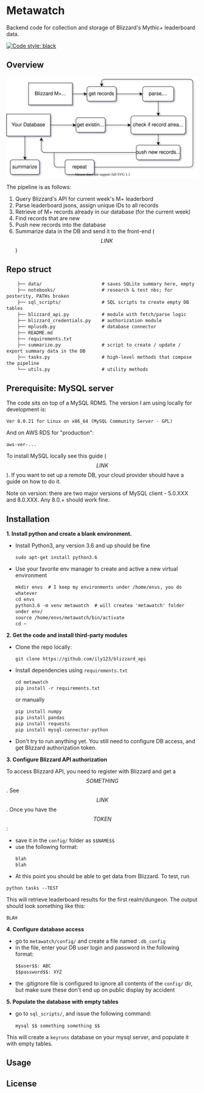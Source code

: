 # Metawatch 

Backend code for collection and storage of Blizzard's Mythic+ leaderboard data.

[![Code style: black](https://img.shields.io/badge/code%20style-black-000000.svg)](https://github.com/psf/black)

## Overview 

![workflow](metawatch_diagram.svg)

The pipeline is as follows:
1. Query Blizzard's API for current week's M+ leaderbord
2. Parse leaderboard jsons, assign unique IDs to all records
3. Retrieve of M+ records already in our database (for the current week)
4. Find records that are new
5. Push new records into the database
6. Summarize data in the DB and send it to the front-end ($$LINK$$)

## Repo struct

```
    ├── data/                      # saves SQLite summary here, empty
    ├── notebooks/                 # research & test nbs; for posterity, PATHs broken
    ├── sql_scripts/               # SQL scripts to create empty DB tables
    ├── blizzard_api.py            # module with fetch/parse logic
    ├── blizzard_credentials.py    # authorization module
    ├── mplusdb.py                 # database connector
    ├── README.md                  
    ├── requirements.txt           
    ├── summarize.py               # script to create / update / export summary data in the DB
    ├── tasks.py                   # high-level methods that compose the pipeline
    └── utils.py                   # utility methods
```

## Prerequisite: MySQL server
The code sits on top of a MySQL RDMS. The version I am using locally for development is:

```
Ver 8.0.21 for Linux on x86_64 (MySQL Community Server - GPL)
```
And on AWS RDS for "production":
```
aws-ver-...
```
To install MySQL locally see this guide ($$LINK$$). If you want to set up a remote DB,
your cloud provider should have a guide on how to do it.

Note on version: there are two major versions of MySQL client - 5.0.XXX and 8.0.XXX. Any
8.0.+ should work fine.

## Installation 
**1. Install python and create a blank environment.**
* Install Python3, any version 3.6 and up should be fine
    ```
    sudo apt-get install python3.6
    ```

* Use your favorite env manager to create and active a new virtual environment
    ```
    mkdir envs  # I keep my environments under /home/envs, you do whatever
    cd envs
    python3.6 -m venv metawatch  # will createa 'metawatch' folder under env/
    source /home/envs/metawatch/bin/activate
    cd ~
    ```

**2. Get the code and install third-party modules**

* Clone the repo locally:

    ```
    git clone https://github.com/ily123/blizzard_api
    ```
* Install dependencies using ```requirements.txt```
    ```
    cd metawatch
    pip install -r requirements.txt
    ```
    or manually
    ```
    pip install numpy
    pip install pandas
    pip install requests
    pip install mysql-connector-python
    ```
* Don't try to run anything yet. You still need to configure DB access, and get Blizzard authorization token.

**3. Configure Blizzard API authorization**

To access Blizzard API, you need to register with Blizzard and get a $$SOMETHING$$. See $$LINK$$.
Once you have the $$TOKEN$$:
* save it in the ```config/``` folder as ```$$NAME$$```
* use the following format:
    ```
    blah
    blah
    ```
* At this point you should be able to get data from Blizzard. To test, run
```
python tasks --TEST
```
This will retrieve leaderboard results for the first realm/dungeon. The output should look something like this:
```
BLAH
```

**4. Configure database access**

* go to ```metawatch/config/``` and create a file named ```.db_config```
* in the file, enter your DB user login and password in the following format:
    ```
    $$user$$: ABC
    $$password$$: XYZ
    ```
* the .gitignore file is configured to ignore all contents of the ```config/``` dir, but make sure these don't end up 
    on public display by accident

**5. Populate the database with empty tables**
* go to ```sql_scripts/```, and issue the following command:

    ```mysql $$ something something $$```

This will create a ```keyruns``` database on your mysql server, and populate it with empty tables.

## Usage
## License

